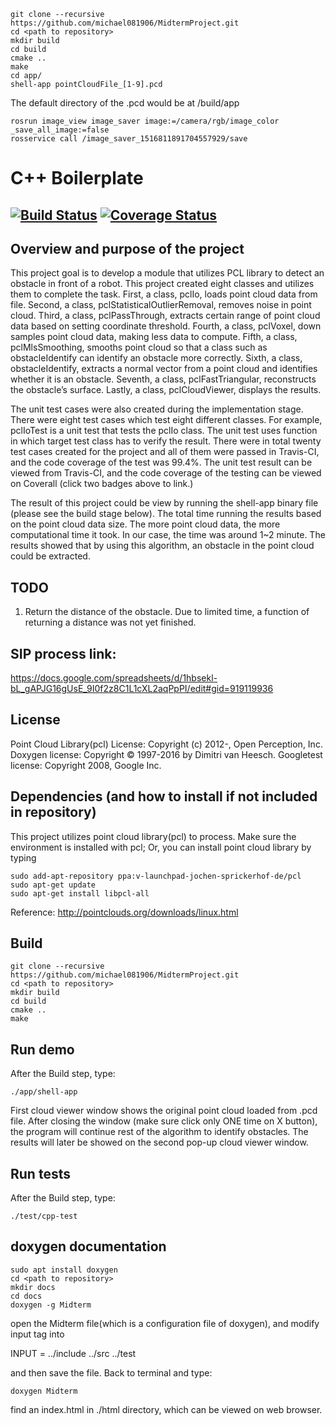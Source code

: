 
```
git clone --recursive https://github.com/michael081906/MidtermProject.git
cd <path to repository>
mkdir build
cd build
cmake ..
make
cd app/
shell-app pointCloudFile_[1-9].pcd
```
The default directory of the .pcd would be at /build/app

```
rosrun image_view image_saver image:=/camera/rgb/image_color _save_all_image:=false
rosservice call /image_saver_1516811891704557929/save 
```



# C++ Boilerplate
[![Build Status](https://travis-ci.org/michael081906/MidtermProject.svg?branch=master)](https://travis-ci.org/michael081906/MidtermProject)
[![Coverage Status](https://coveralls.io/repos/github/michael081906/MidtermProject/badge.svg?branch=master)](https://coveralls.io/github/michael081906/MidtermProject?branch=master)
---

## Overview and purpose of the project 

This project goal is to develop a module that utilizes PCL library to detect an obstacle in front of a robot. This project created eight classes and utilizes them to complete the task. First, a class, pclIo, loads point cloud data from file. Second, a class, pclStatisticalOutlierRemoval, removes noise in point cloud. Third, a class, pclPassThrough, extracts certain range of point cloud data based on setting coordinate threshold. Fourth, a class, pclVoxel, down samples point cloud data, making less data to compute. Fifth, a class, pclMlsSmoothing, smooths point cloud so that a class such as obstacleIdentify can identify an obstacle more correctly. Sixth, a class, obstacleIdentify, extracts a normal vector from a point cloud and identifies whether it is an obstacle. Seventh, a class, pclFastTriangular, reconstructs the obstacle’s surface. Lastly, a class, pclCloudViewer, displays the results.

The unit test cases were also created during the implementation stage. There were eight test cases which test eight different classes. For example, pclIoTest is a unit test that tests the pclIo class. The unit test uses function in which target test class has to verify the result. There were in total twenty test cases created for the project and all of them were passed in Travis-CI, and the code coverage of the test was 99.4%. The unit test result can be viewed from Travis-CI, and the code coverage of the testing can be viewed on Coverall (click two badges above to link.)

The result of this project could be view by running the shell-app binary file (please see the build stage below). The total time running the results based on the point cloud data size. The more point cloud data, the more computational time it took. In our case, the time was around 1~2 minute. The results showed that by using this algorithm, an obstacle in the point cloud could be extracted.
 
## TODO
1. Return the distance of the obstacle.
   Due to limited time, a function of returning a distance was not yet finished.


## SIP process link:

https://docs.google.com/spreadsheets/d/1hbsekl-bL_gAPJG16gUsE_9I0f2z8C1L1cXL2aqPpPI/edit#gid=919119936

## License 

Point Cloud Library(pcl) License: Copyright (c) 2012-, Open Perception, Inc.
Doxygen license: Copyright © 1997-2016 by Dimitri van Heesch.
Googletest license: Copyright 2008, Google Inc.


## Dependencies (and how to install if not included in repository)

This project utilizes point cloud library(pcl) to process. Make sure the environment is installed with pcl; Or, you can install point cloud library by typing
```
sudo add-apt-repository ppa:v-launchpad-jochen-sprickerhof-de/pcl
sudo apt-get update
sudo apt-get install libpcl-all
```
Reference: http://pointclouds.org/downloads/linux.html

## Build
```
git clone --recursive https://github.com/michael081906/MidtermProject.git
cd <path to repository>
mkdir build
cd build
cmake ..
make
```
## Run demo

After the Build step, type:
```
./app/shell-app
```
First cloud viewer window shows the original point cloud loaded from .pcd file. After closing the window (make sure click only ONE time on X button), the program will continue rest of the algorithm to identify obstacles. The results will later be showed on the second pop-up cloud viewer window. 

## Run tests

After the Build step, type:
```
./test/cpp-test
```
## doxygen documentation
```
sudo apt install doxygen
cd <path to repository>
mkdir docs
cd docs
doxygen -g Midterm
```
open the Midterm file(which is a configuration file of doxygen), and modify input tag into

INPUT                  = ../include ../src ../test

and then save the file. Back to terminal and type:
```
doxygen Midterm
```
find an index.html in ./html directory, which can be viewed on web browser.




